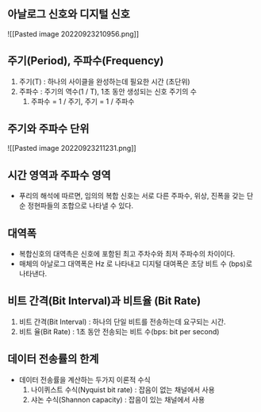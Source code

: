 ## 아날로그 신호와 디지털 신호
![[Pasted image 20220923210956.png]]

##  주기(Period), 주파수(Frequency)

1. 주기(T) : 하나의 사이클을 완성하는데 필요한 시간 (초단위)
2. 주파수 : 주기의 역수(1 / T), 1초 동안 생성되는 신호 주기의 수
	1. 주파수 = 1 / 주기, 주기 = 1 / 주파수

## 주기와 주파수 단위

![[Pasted image 20220923211231.png]]

## 시간 영역과 주파수 영역
- 푸리의 해석에 따르면, 임의의 복합 신호는 서로 다른 주파수, 위상, 진폭을 갖는 단순 정현파들의 조합으로 나타낼 수 있다.

## 대역폭
- 복합신호의 대역촉은 신호에 포함된 최고 주차수와 최저 주파수의 차이이다.
- 매체의 아날로그 대역폭은 Hz 로 나타내고 디지털 대여폭은 초당 비트 수 (bps)로 나타낸다.

## 비트 간격(Bit Interval)과 비트율 (Bit Rate)

1. 비트 간격(Bit Interval) : 하나의 단일 비트를 전송하는데 요구되는 시간.
2. 비트 율(Bit Rate) : 1초 동안 전송되는 비트 수(bps: bit per second)

## 데이터 전송률의 한계

- 데이터 전송률을 계산하는 두가지 이론적 수식
	1. 나이퀴스트 수식(Nyquist bit rate) : 잡음이 없는 채널에서 사용
	2. 샤논 수식(Shannon capacity) : 잡음이 있는 채널에서 사용